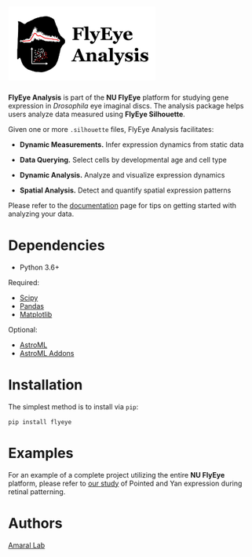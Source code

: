 # <img alt="FlyEye Analysis" src="docs/source/graphics/analysis_header.png" height="150">


**FlyEye Analysis** is part of the **NU FlyEye** platform for studying gene expression in *Drosophila* eye imaginal discs. The analysis package helps users analyze data measured using **FlyEye Silhouette**.

Given one or more ``.silhouette`` files, FlyEye Analysis facilitates:

   - **Dynamic Measurements.** Infer expression dynamics from static data

   - **Data Querying.** Select cells by developmental age and cell type

   - **Dynamic Analysis.** Analyze and visualize expression dynamics

   - **Spatial Analysis.** Detect and quantify spatial expression patterns


Please refer to the [documentation](https://sbernasek.github.io/flyeye/index.html#) page for tips on getting started with analyzing your data.


Dependencies
============

 - Python 3.6+

Required:

 - [Scipy](https://www.scipy.org/)
 - [Pandas](https://pandas.pydata.org/)
 - [Matplotlib](https://matplotlib.org/)

Optional:

 - [AstroML](https://pypi.org/project/astroML/)
 - [AstroML Addons](https://github.com/astroML/astroML_addons)


Installation
============

The simplest method is to install via ``pip``:

    pip install flyeye


Examples
========

For an example of a complete project utilizing the entire **NU FlyEye** platform, please refer to [our study](https://github.com/sbernasek/pnt_yan_ratio) of Pointed and Yan expression during retinal patterning.


Authors
=======

[Amaral Lab](https://amaral.northwestern.edu/)
